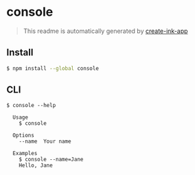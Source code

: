 # console

> This readme is automatically generated by [create-ink-app](https://github.com/vadimdemedes/create-ink-app)

## Install

```bash
$ npm install --global console
```

## CLI

```
$ console --help

  Usage
    $ console

  Options
    --name  Your name

  Examples
    $ console --name=Jane
    Hello, Jane
```

